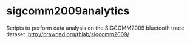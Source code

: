 # sigcomm2009analytics
Scripts to perform data analysis on the SIGCOMM2009 bluetooth trace dataset. http://crawdad.org/thlab/sigcomm2009/
